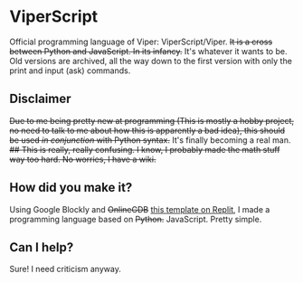 # ViperScript
Official programming language of Viper: ViperScript/Viper. ~~It is a cross between Python and JavaScript. In its infancy.~~ It's whatever it wants to be.
Old versions are archived, all the way down to the first version with only the print and input (ask) commands.
## Disclaimer
~~Due to me being pretty new at programming (This is mostly a hobby project, no need to talk to me about how this is apparently a bad idea), this should be used *in conjunction* with Python syntax.~~ It's finally becoming a real man.
~~## This is really, really confusing.
I know, I probably made the math stuff way too hard. No worries, I have a wiki.~~
## How did you make it?
Using Google Blockly and ~~OnlineGDB~~ [this template on Replit](https://replit.com/talk/templates/Programming-Language-Template/33930), I made a programming language based on ~~Python.~~ JavaScript. Pretty simple.
## Can I help?
Sure! I need criticism anyway.
